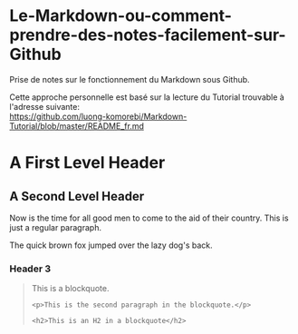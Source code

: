 # Le-Markdown-ou-comment-prendre-des-notes-facilement-sur-Github
  Prise de notes sur le fonctionnement du Markdown sous Github.  
  
  Cette approche personnelle est basé sur la lecture du Tutorial trouvable à l'adresse suivante:  
  https://github.com/luong-komorebi/Markdown-Tutorial/blob/master/README_fr.md
  
  <h1>A First Level Header</h1>

<h2>A Second Level Header</h2>

<p>Now is the time for all good men to come to
the aid of their country. This is just a
regular paragraph.</p>

<p>The quick brown fox jumped over the lazy
dog's back.</p>

<h3>Header 3</h3>

<blockquote>
    <p>This is a blockquote.</p>

    <p>This is the second paragraph in the blockquote.</p>

    <h2>This is an H2 in a blockquote</h2>
</blockquote>

